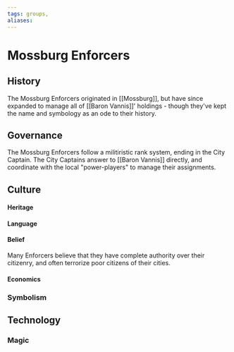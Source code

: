 ```yaml
---
tags: groups, 
aliases:
---
```


# Mossburg Enforcers
## History
The Mossburg Enforcers originated in [[Mossburg]], but have since expanded to manage all of [[Baron Vannis]]' holdings - though they've kept the name and symbology as an ode to their history.
## Governance
The Mossburg Enforcers follow a militiristic rank system, ending in the City Captain. The City Captains answer to [[Baron Vannis]] directly, and coordinate with the local "power-players" to manage their assignments.
## Culture
#### Heritage
#### Language
#### Belief
Many Enforcers believe that they have complete authority over their citizenry, and often terrorize poor citizens of their cities.

#### Economics
### Symbolism
## Technology
### Magic